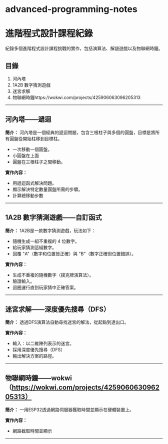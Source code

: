 # advanced-programming-notes
# 進階程式設計課程紀錄

紀錄多個進階程式設計課程挑戰的實作，包括演算法、解謎遊戲以及物聯網時鐘。

## 目錄
1. 河內塔
2. 1A2B 數字猜測遊戲
3. 迷宮求解
4. 物聯網時鐘https://wokwi.com/projects/425906063096205313

---

## 河內塔——遞迴
**簡介：**
河內塔是一個經典的遞迴問題，包含三根柱子與多個的圓盤，目標是將所有圓盤從開始柱移到目標柱。
- 一次移動一個圓盤。
- 小圓盤在上面
- 圓盤在三根柱子之間移動。

**實作內容：**
- 用遞迴函式解決問題。
- 顯示解決特定數量圓盤所需的步驟。
- 計算總移動步數

---

## 1A2B 數字猜測遊戲——自訂函式
**簡介：**
1A2B是一款數字猜測遊戲，玩法如下：
- 隨機生成一組不重複的 4 位數字。
- 給玩家猜測這組數字。
- 回覆 "A"（數字和位置皆正確）與 "B"（數字正確但位置錯誤）。

**實作內容：**
- 生成不重複的隨機數字（撲克牌演算法）。
- 驗證輸入。
- 迴圈運行直到玩家猜中正確答案。

---

## 迷宮求解——深度優先搜尋（DFS）
**簡介：**
透過DFS演算法自動尋找迷宮的解法，從起點到達出口。

**實作內容：**
- 輸入：以二維陣列表示的迷宮。
- 採用深度優先搜尋（DFS）
- 輸出解決方案的路徑。

---

## 物聯網時鐘——wokwi（https://wokwi.com/projects/425906063096205313）
**簡介：**
一用ESP32透過網路伺服器獲取時間並顯示在硬體裝置上。

**實作內容：**
- 網路截取時間並顯示

---



